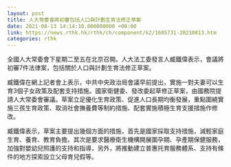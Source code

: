 ```yaml
---
layout: post
title: 人大常委會將初審包括人口與計劃生育法修正草案
date: 2021-08-13 14:14:10.000000000 +08:00
link: https://news.rthk.hk/rthk/ch/component/k2/1605731-20210813.htm
categories: rthk
---
```


全國人大常委會下星期二至五在北京召開。人大法工委發言人臧鐵偉表示，會議將初審7件法律案，包括關於人口與計劃生育法修正草案。

臧鐵偉在網上記者會上表示，中共中央政治局會議早前提出，實施一對夫妻可以生育3個子女政策及配套支持措施。國家衛健委、發改委起草修正草案，由國務院提請人大常委會審議。草案立足優化生育政策、促進人口長期均衡發展，重點圍繞實施三孩生育政策、取消社會撫養費等制約措施、配套實施積極生育支援措施作修改。

臧鐵偉表示，草案主要提出幾個方面的措施，首先是國家採取支持措施，減輕家庭生育、養育、教育負擔。其次是要求醫療衛生機構開展圍孕期、孕產期保健服務，加強對嬰幼兒照護的支持和指導，另外，將推動建立普惠托育服務體系、支持有條件的地方探索設立父母育兒假等。
